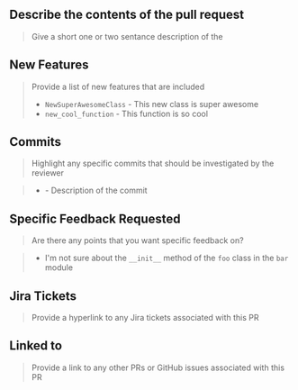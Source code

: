 ## Describe the contents of the pull request
> Give a short one or two sentance description of the 

## New Features
> Provide a list of new features that are included
>
> * `NewSuperAwesomeClass` - This new class is super awesome
> * `new_cool_function` - This function is so cool 

## Commits
> Highlight any specific commits that should be investigated by the reviewer 

> * <commit-tag> - Description of the commit

## Specific Feedback Requested
> Are there any points that you want specific feedback on?

> * I'm not sure about the `__init__` method of the `foo` class in the `bar` module

## Jira Tickets
> Provide a hyperlink to any Jira tickets associated with this PR

## Linked to
> Provide a link to any other PRs or GitHub issues associated with this PR